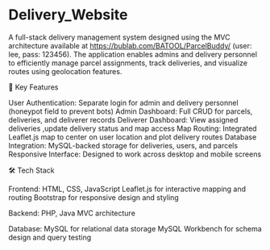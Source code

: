 # Delivery_Website
A full-stack delivery management system designed using the MVC architecture available at https://bublab.com/BATOOL/ParcelBuddy/  (user: lee, pass: 123456). The application enables admins and delivery personnel to efficiently manage parcel assignments, track deliveries, and visualize routes using geolocation features. 

📌 Key Features

User Authentication: Separate login for admin and delivery personnel (honeypot field to prevent bots)
Admin Dashboard: Full CRUD for parcels, deliveries, and deliverer records
Deliverer Dashboard: View assigned deliveries ,update delivery status and map access
Map Routing: Integrated Leaflet.js map to center on user location and plot delivery routes
Database Integration: MySQL-backed storage for deliveries, users, and parcels
Responsive Interface: Designed to work across desktop and mobile screens

🛠️ Tech Stack

Frontend: HTML, CSS, JavaScript
          Leaflet.js for interactive mapping and routing
          Bootstrap for responsive design and styling

Backend: PHP, Java
         MVC architecture 

Database: MySQL for relational data storage
          MySQL Workbench for schema design and query testing





